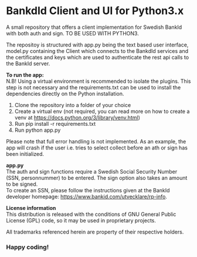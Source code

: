 # BankdId Client and UI for Python3.x
A small repository that offers a client implementation for Swedish BankId with both auth and sign. TO BE USED WITH PYTHON3.

The repositoy is structured with app.py being the text based user interface, model.py containing the Client which connects to the BankdId services and the certificates and keys which are used to authenticate the rest api calls to the BankId server.

<b>To run the app:</b><br />
N.B! Using a virtual environment is recommended to isolate the plugins. This step is not necessary and the requirements.txt can be used to install the dependencies directly on the Python installation.
1. Clone the repository into a folder of your choice <br />
2. Create a virtual env (not required, you can read more on how to create a venv at https://docs.python.org/3/library/venv.html) <br />
3. Run pip install -r requirements.txt <br />
4. Run python app.py <br />

Please note that full error handling is not implemented. As an example, the app will crash if the user i.e. tries to select collect before an ath or sign has been initialized.

<b>app.py</b><br />
The auth and sign functions require a Swedish Social Security Number (SSN, personnummer) to be entered. The sign option also takes an amount to be signed. <br />
To create an SSN, please follow the instructions given at the BankId developer homepage: https://www.bankid.com/utvecklare/rp-info. <br />

<b>License information</b><br />
This distribution is released with the conditions of GNU General Public License (GPL) code, so it may be used in proprietary projects.

All trademarks referenced herein are property of their respective holders.

<h3>Happy coding!</h3>
